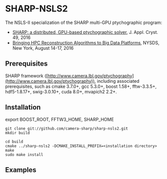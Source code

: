 # SHARP-NSLS2

The NSLS-II specialization of the SHARP multi-GPU ptychographic program:

*  [SHARP: a distributed, GPU-based ptychographic solver](https://arxiv.org/abs/1602.01448), J. Appl. Cryst. 49, 2016
*  [Bringing HPC Reconstruction Algorithms to Big Data Platforms](http://ieeexplore.ieee.org/document/7747818/),
   NYSDS, New York, August 14-17, 2016

## Prerequisites

SHARP framework ([http://www.camera.lbl.gov/ptychography](http://www.camera.lbl.gov/ptychography)), including
associated prerequisites, such as cmake 3.7.0+, gcc 5.3.0+, boost 1.58+, fftw-3.3.5+, hdf5-1.8.17+, swig-3.0.10+, cuda 8.0+, mvapich2 2.2+.

## Installation

export BOOST_ROOT, FFTW3_HOME, SHARP_HOME

```
git clone git://github.com/camera-sharp/sharp-nsls2.git
mkdir build

cd build
cmake ../sharp-nsls2 -DCMAKE_INSTALL_PREFIX=<installation directory>
make
sudo make install

```

## Examples



